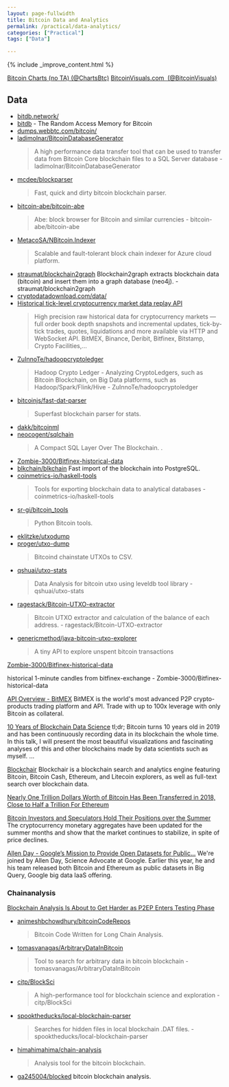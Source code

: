 ```yaml
---
layout: page-fullwidth
title: Bitcoin Data and Analytics
permalink: /practical/data-analytics/
categories: ["Practical"]
tags: ["Data"]

---
```


{% include _improve_content.html %}



[Bitcoin Charts (no TA) (@ChartsBtc)](https://twitter.com/ChartsBtc/media)
[BitcoinVisuals.com ️ (@BitcoinVisuals)](https://twitter.com/BitcoinVisuals)

## Data
* [bitdb.network/](https://bitdb.network/)
* [bitdb](https://bitdb.network/) - The Random Access Memory for Bitcoin
* [dumps.webbtc.com/bitcoin/](http://dumps.webbtc.com/bitcoin/)
* [ladimolnar/BitcoinDatabaseGenerator](https://github.com/ladimolnar/BitcoinDatabaseGenerator)
  > A high performance data transfer tool that can be used to transfer data from Bitcoin Core blockchain files to a SQL Server database - ladimolnar/BitcoinDatabaseGenerator
* [mcdee/blockparser](https://github.com/mcdee/blockparser)
  > Fast, quick and dirty bitcoin blockchain parser. 
* [bitcoin-abe/bitcoin-abe](https://github.com/bitcoin-abe/bitcoin-abe)
  > Abe: block browser for Bitcoin and similar currencies - bitcoin-abe/bitcoin-abe
* [MetacoSA/NBitcoin.Indexer](https://github.com/MetacoSA/NBitcoin.Indexer)
  > Scalable and fault-tolerant block chain indexer for Azure cloud platform.
* [straumat/blockchain2graph](https://github.com/straumat/blockchain2graph)
Blockchain2graph extracts blockchain data (bitcoin) and insert them into a graph database (neo4j). - straumat/blockchain2graph
* [cryptodatadownload.com/data/](https://www.cryptodatadownload.com/data/)
* [Historical tick-level cryptocurrency market data replay API](https://tardis.dev/)
  > High precision raw historical data for cryptocurrency markets — full order book depth snapshots and incremental updates, tick-by-tick trades, quotes, liquidations and more available via HTTP and WebSocket API. BitMEX, Binance, Deribit, Bitfinex, Bitstamp, Crypto Facilities,...
* [ZuInnoTe/hadoopcryptoledger](https://github.com/ZuInnoTe/hadoopcryptoledger)
  > Hadoop Crypto Ledger - Analyzing CryptoLedgers, such as Bitcoin Blockchain, on Big Data platforms, such as Hadoop/Spark/Flink/Hive - ZuInnoTe/hadoopcryptoledger
* [bitcoinjs/fast-dat-parser](https://github.com/bitcoinjs/fast-dat-parser)
  > Superfast blockchain parser for stats.
* [dakk/bitcoinml](https://github.com/dakk/bitcoinml)
* [neocogent/sqlchain](https://github.com/neocogent/sqlchain)
  > A Compact SQL Layer Over The Blockchain. . 
* [Zombie-3000/Bitfinex-historical-data](https://github.com/Zombie-3000/Bitfinex-historical-data)
* [blkchain/blkchain](https://github.com/blkchain/blkchain)
Fast import of the blockchain into PostgreSQL. 
* [coinmetrics-io/haskell-tools](https://github.com/coinmetrics-io/haskell-tools)
  > Tools for exporting blockchain data to analytical databases - coinmetrics-io/haskell-tools
* [sr-gi/bitcoin_tools](https://github.com/sr-gi/bitcoin_tools)
  > Python Bitcoin tools. 
* [eklitzke/utxodump](https://github.com/eklitzke/utxodump)
* [proger/utxo-dump](https://github.com/proger/utxo-dump)
  > Bitcoind chainstate UTXOs to CSV. 
* [qshuai/utxo-stats](https://github.com/qshuai/utxo-stats)
  > Data Analysis for bitcoin utxo using leveldb tool library - qshuai/utxo-stats
* [ragestack/Bitcoin-UTXO-extractor](https://github.com/ragestack/Bitcoin-UTXO-extractor)
  > Bitcoin UTXO extractor and calculation of the balance of each address. - ragestack/Bitcoin-UTXO-extractor
* [genericmethod/java-bitcoin-utxo-explorer](https://github.com/genericmethod/java-bitcoin-utxo-explorer)
  > A tiny API to explore unspent bitcoin transactions 



[Zombie-3000/Bitfinex-historical-data](https://github.com/Zombie-3000/Bitfinex-historical-data)

historical 1-minute candles from bitfinex-exchange - Zombie-3000/Bitfinex-historical-data

[API Overview - BitMEX](https://www.bitmex.com/app/apiOverview)
BitMEX is the world's most advanced P2P crypto-products trading platform and API. Trade with up to 100x leverage with only Bitcoin as collateral.

[10 Years of Blockchain Data Science](https://panelpicker.sxsw.com/vote/91245)
tl;dr; Bitcoin turns 10 years old in 2019 and has been continuously recording data in its blockchain the whole time. In this talk, I will present the most beautiful visualizations and fascinating analyses of this and other blockchains made by data scientists such as myself. ...

[Blockchair](https://blockchair.com/)
Blockchair is a blockchain search and analytics engine featuring Bitcoin, Bitcoin Cash, Ethereum, and Litecoin explorers, as well as full-text search over blockchain data.

[Nearly One Trillion Dollars Worth of Bitcoin Has Been Transferred in 2018, Close to Half a Trillion For Ethereum](https://www.trustnodes.com/2018/08/16/nearly-one-trillion-dollars-worth-bitcoin-transferred-2018-close-half-trillion-ethereum)

[Bitcoin Investors and Speculators Hold Their Positions over the Summer](https://blog.chainalysis.com/reports/money-supply-q3)
The cryptocurrency monetary aggregates have been updated for the summer months and show that the market continues to stabilize, in spite of price declines.

[Allen Day - Google’s Mission to Provide Open Datasets for Public...](https://epicenter.tv/episode/254)
We're joined by Allen Day, Science Advocate at Google. Earlier this year, he and his team released both Bitcoin and Ethereum as public datasets in Big Query, Google big data IaaS offering.



### Chainanalysis

[Blockchain Analysis Is About to Get Harder as P2EP Enters Testing Phase](https://bitcoinmagazine.com/articles/blockchain-analysis-about-get-harder-p2ep-enters-testing-phase)

* [animeshbchowdhury/bitcoinCodeRepos](https://github.com/animeshbchowdhury/bitcoinCodeRepos)
  > Bitcoin Code Written for Long Chain Analysis. 
* [tomasvanagas/ArbitraryDataInBitcoin](https://github.com/tomasvanagas/ArbitraryDataInBitcoin)
  > Tool to search for arbitrary data in bitcoin blockchain - tomasvanagas/ArbitraryDataInBitcoin
* [citp/BlockSci](https://github.com/citp/BlockSci)
  > A high-performance tool for blockchain science and exploration - citp/BlockSci
* [spooktheducks/local-blockchain-parser](https://github.com/spooktheducks/local-blockchain-parser)
  > Searches for hidden files in local blockchain .DAT files. - spooktheducks/local-blockchain-parser
* [himahimahima/chain-analysis](https://github.com/himahimahima/chain-analysis)
  > Analysis tool for the bitcoin blockchain. 
* [ga245004/blocked](https://github.com/ga245004/blocked)
bitcoin blockchain analysis. 

